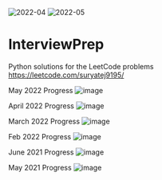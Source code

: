 ![2022-04](https://user-images.githubusercontent.com/14051949/166089135-d07c9c10-4232-4f97-92ff-7fffb49cee0c.gif) ![2022-05](https://user-images.githubusercontent.com/14051949/171078695-4661974e-ef59-46da-9279-875da0870e2d.gif)



# InterviewPrep
Python solutions for the LeetCode problems
https://leetcode.com/suryatej9195/

May 2022 Progress
![image](https://user-images.githubusercontent.com/14051949/171078658-ab7e8315-59ec-4401-84b2-a977c0f67dc7.png)

April 2022 Progress
![image](https://user-images.githubusercontent.com/14051949/166089127-d70c9415-7f9a-483d-bf66-64905ed5b635.png)

March 2022 Progress
![image](https://user-images.githubusercontent.com/14051949/162648277-78dd9a42-c902-4de7-b8f8-c182b3361dc8.png)


Feb 2022 Progress
![image](https://user-images.githubusercontent.com/14051949/156911020-eb5511b0-649f-4fe6-8045-eb85651dd10d.png)


June 2021 Progress
![image](https://user-images.githubusercontent.com/14051949/123538871-72e88d80-d754-11eb-9943-be343adf0d98.png)


May 2021 Progress
![image](https://user-images.githubusercontent.com/14051949/121242380-1f53f400-c8ba-11eb-9d45-d8ec7916cc88.png)
